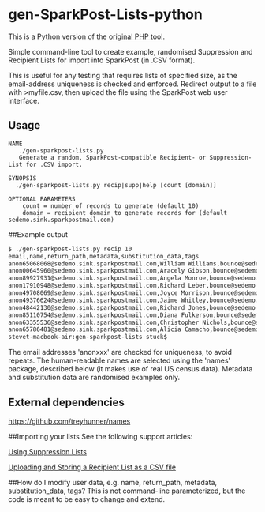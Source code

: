 # gen-SparkPost-Lists-python
This is a Python version of the [original PHP tool](https://github.com/tuck1s/gen-SparkPost-Lists-php).

Simple command-line tool to create example, randomised Suppression and Recipient Lists for import into SparkPost (in .CSV format).

This is useful for any testing that requires lists of specified size, as the email-address uniqueness is checked and enforced.
Redirect output to a file with >myfile.csv, then upload the file using the SparkPost web user interface.

## Usage
```
NAME
   ./gen-sparkpost-lists.py
   Generate a random, SparkPost-compatible Recipient- or Suppression-List for .CSV import.

SYNOPSIS
  ./gen-sparkpost-lists.py recip|supp|help [count [domain]]

OPTIONAL PARAMETERS
    count = number of records to generate (default 10)
    domain = recipient domain to generate records for (default sedemo.sink.sparkpostmail.com)
```

##Example output
```bash
$ ./gen-sparkpost-lists.py recip 10
email,name,return_path,metadata,substitution_data,tags
anon65068068@sedemo.sink.sparkpostmail.com,William Williams,bounce@sedemo.sink.sparkpostmail.com,"{""custID"": 90153123}","{""memberType"": ""bronze"", ""state"": ""DE""}",
anon00645960@sedemo.sink.sparkpostmail.com,Aracely Gibson,bounce@sedemo.sink.sparkpostmail.com,"{""custID"": 16448501}","{""memberType"": ""silver"", ""state"": ""OK""}",
anon89927931@sedemo.sink.sparkpostmail.com,Angela Monroe,bounce@sedemo.sink.sparkpostmail.com,"{""custID"": 12142912}","{""memberType"": ""gold"", ""state"": ""MD""}",
anon17910948@sedemo.sink.sparkpostmail.com,Richard Leber,bounce@sedemo.sink.sparkpostmail.com,"{""custID"": 77532118}","{""memberType"": ""bronze"", ""state"": ""TX""}",
anon49708069@sedemo.sink.sparkpostmail.com,Joyce Morrison,bounce@sedemo.sink.sparkpostmail.com,"{""custID"": 47869024}","{""memberType"": ""gold"", ""state"": ""GA""}",
anon49376624@sedemo.sink.sparkpostmail.com,Jaime Whitley,bounce@sedemo.sink.sparkpostmail.com,"{""custID"": 83300287}","{""memberType"": ""gold"", ""state"": ""NM""}",
anon48442130@sedemo.sink.sparkpostmail.com,Richard Jones,bounce@sedemo.sink.sparkpostmail.com,"{""custID"": 98224223}","{""memberType"": ""platinum"", ""state"": ""TN""}",
anon85110754@sedemo.sink.sparkpostmail.com,Diana Fulkerson,bounce@sedemo.sink.sparkpostmail.com,"{""custID"": 24351711}","{""memberType"": ""bronze"", ""state"": ""CA""}",
anon63355536@sedemo.sink.sparkpostmail.com,Christopher Nichols,bounce@sedemo.sink.sparkpostmail.com,"{""custID"": 59126359}","{""memberType"": ""gold"", ""state"": ""AZ""}",
anon65786481@sedemo.sink.sparkpostmail.com,Alicia Camacho,bounce@sedemo.sink.sparkpostmail.com,"{""custID"": 98630101}","{""memberType"": ""platinum"", ""state"": ""IL""}",
stevet-macbook-air:gen-sparkpost-lists stuck$ 
```

The email addresses 'anonxxx' are checked for uniqueness, to avoid repeats.
The human-readable names are selected using the 'names' package, described below (it makes use of real US census data).
Metadata and substitution data are randomised examples only.

## External dependencies
https://github.com/treyhunner/names

##Importing your lists
See the following support articles:

[Using Suppression Lists](https://support.sparkpost.com/customer/portal/articles/1929891)

[Uploading and Storing a Recipient List as a CSV file](https://support.sparkpost.com/customer/portal/articles/2351320)

##How do I modify user data, e.g. name, return_path, metadata, substitution_data, tags?
This is not command-line parameterized, but the code is meant to be easy to change and extend.